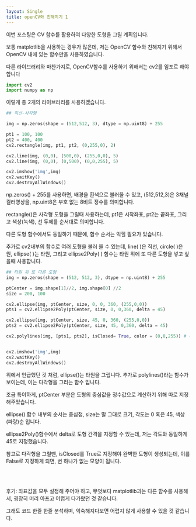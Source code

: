 ```yaml
---
layout: Single
title: openCV와 친해지기 1
---
```




이번 포스팅은 CV 함수를 활용하여 다양한 도형을 그릴 계획입니다.

보통 matplotlib을 사용하는 경우가 많은데, 저는 OpenCV 함수와 친해지기 위해서 OpenCV 내에 있는 함수만을 사용하였습니다.

다른 라이브러리와 마찬가지로, OpenCV함수를 사용하기 위해서는 cv2를 임포르 해야 합니다


```python
import cv2
import numpy as np
```

이렇게 총 2개의 라이브러리를 사용하겠습니다.


```python
## 직선-사각형

img = np.zeros(shape = (512,512, 3), dtype = np.uint8) + 255

pt1 = 100, 100
pt2 = 400, 400
cv2.rectangle(img, pt1, pt2, (0,255,0), 2)

cv2.line(img, (0,0), (500,0), (255,0,0), 5)
cv2.line(img, (0,0), (0,500), (0,0,255), 5)

cv2.imshow('img',img)
cv2.waitKey()
cv2.destroyAllWindows()
```

np.zeros() + 255를 사용하면, 배경을 흰색으로 불러올 수 있고, (512,512,3)은 3채널 컬러영상을, np.uint8은 부호 없는 8비트 정수를 의미합니다.

rectangle()은 사각형 도형을 그릴때 사용하는데, pt1은 시작좌표, pt2는 끝좌표, 그리고 색상(녹색), 선 두께를 순서대로 의미합니다.

다른 도형 함수에서도 동일하기 때문에, 함수 순서는 익힐 필요가 있습니다.

추가로 cv2내부의 함수로 여러 도형을 불러 올 수 있는데, line( )은 직선, circle( )은 원,
ellipse( )는 타원, 그리고 ellipse2Poly( ) 함수는 타원 위에 또 다른 도형을 넣고 싶을때 사용합니다.



```python
## 타원 위 또 다른 도형
img = np.zeros(shape = (512, 512, 3), dtype = np.uint8) + 255

ptCenter = img.shape[1]//2, img.shape[0] //2 
size = 200, 100

cv2.ellipse(img, ptCenter, size, 0, 0, 360, (255,0,0))
pts1 = cv2.ellipse2Poly(ptCenter, size, 0, 0,360, delta = 45)

cv2.ellipse(img, ptCenter, size, 45, 0, 360, (255,0,0))
pts2 = cv2.ellipse2Poly(ptCenter, size, 45, 0,360, delta = 45)

cv2.polylines(img, [pts1, pts2], isClosed= True, color = (0,0,255)) # (0,0,255)는 빨강


cv2.imshow('img',img)
cv2.waitKey()
cv2.destroyAllWindows()
```

위에서 언급했던 것 처럼, ellipse()는 타원을 그립니다. 추가로 polylines()라는 함수가 보이는데, 이는 다각형을 그리는 함수 입니다.

조금 특이하게, ptCenter 부분은 도형의 중심값을 정수값으로 계산하기 위해 따로 지정해주었습니다.

ellipse() 함수 내부의 순서는 중심점, size는 말 그대로 크기, 각도는 0 혹은 45, 색상(파랑)순 입니다.

ellipse2Poly()함수에서 delta로 도형 간격을 지정할 수 있는데, 저는 각도와 동일하게 45로 지정했습니다.

참고로 다각형을 그릴땐, isClosed를 True로 지정해야 완벽한 도형이 생성되는데, 이를 False로 지정하게 되면, 변 하나가 없는 모양이 됩니다.

<br>
<br>

후기: 좌표값을 모두 설정해 주어야 하고, 무엇보다 matplotlib과는 다른 함수를 사용해서, 굉장히 머리 아프고 어렵게 다가왔던 것 같습니다.

그래도 코드 한줄 한줄 분석하며, 익숙해지다보면 어렵지 않게 사용할 수 있을 것 같습니다.
